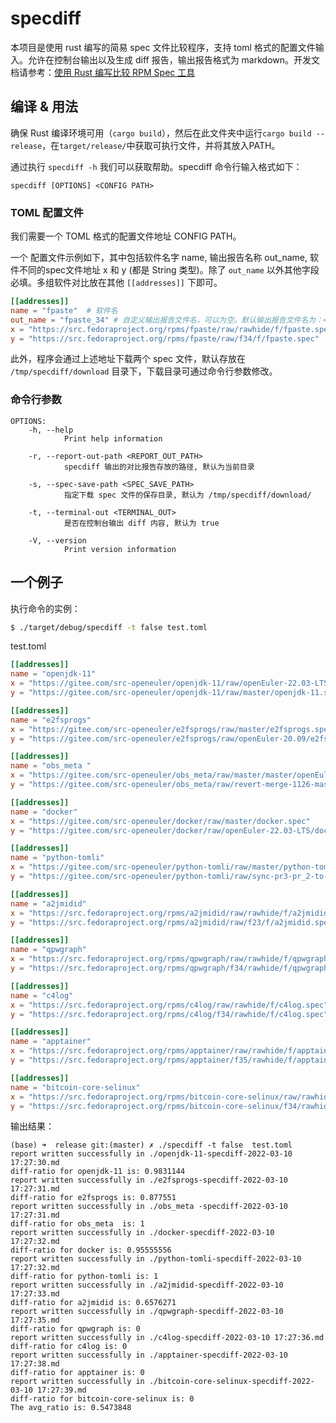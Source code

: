 # specdiff

本项目是使用 rust 编写的简易 spec 文件比较程序，支持 toml 格式的配置文件输入。允许在控制台输出以及生成 diff 报告，输出报告格式为 markdown。开发文档请参考：[使用 Rust 编写比较 RPM Spec 工具](https://openeuler.feishu.cn/docs/doccnppT2EFvz9AoOmtfkZjAKjc)




## 编译 & 用法

确保 Rust 编译环境可用（`cargo build`），然后在此文件夹中运行`cargo build --release`，在`target/release/`中获取可执行文件，并将其放入PATH。

通过执行 `specdiff -h` 我们可以获取帮助。specdiff 命令行输入格式如下：

```
specdiff [OPTIONS] <CONFIG PATH>
```
### TOML 配置文件
我们需要一个 TOML 格式的配置文件地址 CONFIG PATH。

一个 配置文件示例如下，其中包括软件名字 name, 输出报告名称 out_name, 软件不同的spec文件地址 x 和 y (都是 String 类型)。除了 `out_name` 以外其他字段必填。多组软件对比放在其他 `[[addresses]]` 下即可。
```toml
[[addresses]]
name = "fpaste"  # 软件名 
out_name = "fpaste_34" # 自定义输出报告文件名，可以为空。默认输出报告文件名为：<name>-specdiff-<date>.md
x = "https://src.fedoraproject.org/rpms/fpaste/raw/rawhide/f/fpaste.spec"
y = "https://src.fedoraproject.org/rpms/fpaste/raw/f34/f/fpaste.spec"
```

此外，程序会通过上述地址下载两个 spec 文件，默认存放在 `/tmp/specdiff/download` 目录下，下载目录可通过命令行参数修改。

### 命令行参数
```
OPTIONS:
    -h, --help
            Print help information

    -r, --report-out-path <REPORT_OUT_PATH>
            specdiff 输出的对比报告存放的路径, 默认为当前目录

    -s, --spec-save-path <SPEC_SAVE_PATH>
            指定下载 spec 文件的保存目录, 默认为 /tmp/specdiff/download/

    -t, --terminal-out <TERMINAL_OUT>
            是否在控制台输出 diff 内容, 默认为 true

    -V, --version
            Print version information
```

## 一个例子
执行命令的实例：
```bash
$ ./target/debug/specdiff -t false test.toml
```
test.toml
```toml
[[addresses]]
name = "openjdk-11"
x = "https://gitee.com/src-openeuler/openjdk-11/raw/openEuler-22.03-LTS-LoongArch/openjdk-11.spec"
y = "https://gitee.com/src-openeuler/openjdk-11/raw/master/openjdk-11.spec"

[[addresses]]
name = "e2fsprogs"
x = "https://gitee.com/src-openeuler/e2fsprogs/raw/master/e2fsprogs.spec"
y = "https://gitee.com/src-openeuler/e2fsprogs/raw/openEuler-20.09/e2fsprogs.spec"

[[addresses]]
name = "obs_meta "
x = "https://gitee.com/src-openeuler/obs_meta/raw/master/master/openEuler:Mainline:Bak/openEuler-latest-release/openEuler-latest-release.spec"
y = "https://gitee.com/src-openeuler/obs_meta/raw/revert-merge-1126-master/master/openEuler:Mainline:Bak/openEuler-latest-release/openEuler-latest-release.spec"

[[addresses]]
name = "docker"
x = "https://gitee.com/src-openeuler/docker/raw/master/docker.spec"
y = "https://gitee.com/src-openeuler/docker/raw/openEuler-22.03-LTS/docker.spec"

[[addresses]]
name = "python-tomli"
x = "https://gitee.com/src-openeuler/python-tomli/raw/master/python-tomli.spec"
y = "https://gitee.com/src-openeuler/python-tomli/raw/sync-pr3-pr_2-to-openEuler-22.03-LTS/python-tomli.spec"

[[addresses]]
name = "a2jmidid"
x = "https://src.fedoraproject.org/rpms/a2jmidid/raw/rawhide/f/a2jmidid.spec"
y = "https://src.fedoraproject.org/rpms/a2jmidid/raw/f23/f/a2jmidid.spec"

[[addresses]]
name = "qpwgraph"
x = "https://src.fedoraproject.org/rpms/qpwgraph/raw/rawhide/f/qpwgraph.spec"
y = "https://src.fedoraproject.org/rpms/qpwgraph/f34/rawhide/f/qpwgraph.spec"

[[addresses]]
name = "c4log"
x = "https://src.fedoraproject.org/rpms/c4log/raw/rawhide/f/c4log.spec"
y = "https://src.fedoraproject.org/rpms/c4log/f34/rawhide/f/c4log.spec"

[[addresses]]
name = "apptainer"
x = "https://src.fedoraproject.org/rpms/apptainer/raw/rawhide/f/apptainer.spec"
y = "https://src.fedoraproject.org/rpms/apptainer/f35/rawhide/f/apptainer.spec"

[[addresses]]
name = "bitcoin-core-selinux"
x = "https://src.fedoraproject.org/rpms/bitcoin-core-selinux/raw/rawhide/f/bitcoin-core-selinux.spec"
y = "https://src.fedoraproject.org/rpms/bitcoin-core-selinux/f34/rawhide/f/bitcoin-core-selinux.spec"
```

输出结果：
```
(base) ➜  release git:(master) ✗ ./specdiff -t false  test.toml    
report written successfully in ./openjdk-11-specdiff-2022-03-10 17:27:30.md
diff-ratio for openjdk-11 is: 0.9831144
report written successfully in ./e2fsprogs-specdiff-2022-03-10 17:27:31.md
diff-ratio for e2fsprogs is: 0.877551
report written successfully in ./obs_meta -specdiff-2022-03-10 17:27:31.md
diff-ratio for obs_meta  is: 1
report written successfully in ./docker-specdiff-2022-03-10 17:27:32.md
diff-ratio for docker is: 0.95555556
report written successfully in ./python-tomli-specdiff-2022-03-10 17:27:32.md
diff-ratio for python-tomli is: 1
report written successfully in ./a2jmidid-specdiff-2022-03-10 17:27:33.md
diff-ratio for a2jmidid is: 0.6576271
report written successfully in ./qpwgraph-specdiff-2022-03-10 17:27:35.md
diff-ratio for qpwgraph is: 0
report written successfully in ./c4log-specdiff-2022-03-10 17:27:36.md
diff-ratio for c4log is: 0
report written successfully in ./apptainer-specdiff-2022-03-10 17:27:38.md
diff-ratio for apptainer is: 0
report written successfully in ./bitcoin-core-selinux-specdiff-2022-03-10 17:27:39.md
diff-ratio for bitcoin-core-selinux is: 0
The avg_ratio is: 0.5473848
```